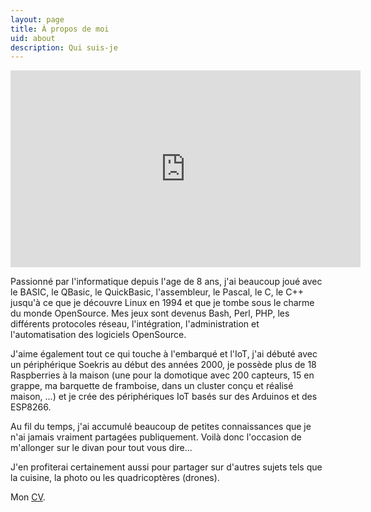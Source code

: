 ```yaml
---
layout: page
title: À propos de moi
uid: about
description: Qui suis-je
---
```


<center><iframe width="560" height="315" src="https://www.youtube.com/embed/WP_Sk290vn4" frameborder="0" allowfullscreen></iframe></center>

Passionné par l'informatique depuis l'age de 8 ans, j'ai beaucoup joué avec le BASIC, le QBasic, le QuickBasic, l'assembleur, le Pascal, le C, le C++ jusqu'à ce que je découvre Linux en 1994 et que je tombe sous le charme du monde OpenSource. Mes jeux sont devenus Bash, Perl, PHP, les différents protocoles réseau, l'intégration, l'administration et l'automatisation des logiciels OpenSource.

J'aime également tout ce qui touche à l'embarqué et l'IoT, j'ai débuté avec un
périphérique Soekris au début des années 2000, je possède plus de 18 Raspberries
à la maison (une pour la domotique avec 200 capteurs, 15 en grappe, ma barquette
de framboise, dans un cluster conçu et réalisé maison, ...) et je crée des
périphériques IoT basés sur des Arduinos et des ESP8266.

Au fil du temps, j'ai accumulé beaucoup de petites connaissances que je n'ai jamais vraiment partagées publiquement. Voilà donc l'occasion de m'allonger sur le divan pour tout vous dire...

J'en profiterai certainement aussi pour partager sur d'autres sujets tels que la cuisine, la photo ou les quadricoptères (drones).

Mon [CV].

[CV]: {{site.url}}{{site.baseurl}}/assets/pages/CV.pdf
